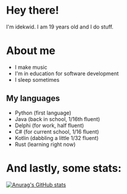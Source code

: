 # Hey there!

I'm idekwid. I am 19 years old and I do stuff.

# About me 
- I make music 
- I'm in education for software development
- I sleep sometimes

## My languages
- Python (first language)
- Java (back in school, 1/16th fluent)
- Delphi (for work, half fluent)
- C# (for current school, 1/16 fluent)
- Kotlin (dabbling a little 1/32 fluent)
- Rust (learning right now)

# And lastly, some stats:

[![Anurag's GitHub stats](https://github-readme-stats.vercel.app/api?username=idekwid&theme=transparent&show_icons=true)](https://github.com/anuraghazra/github-readme-stats)

